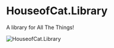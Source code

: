 # HouseofCat.Library
A library for All The Things!

![HouseofCat.Library](https://github.com/houseofcat/HouseofCat.Library/workflows/.NET%20Core/badge.svg)
